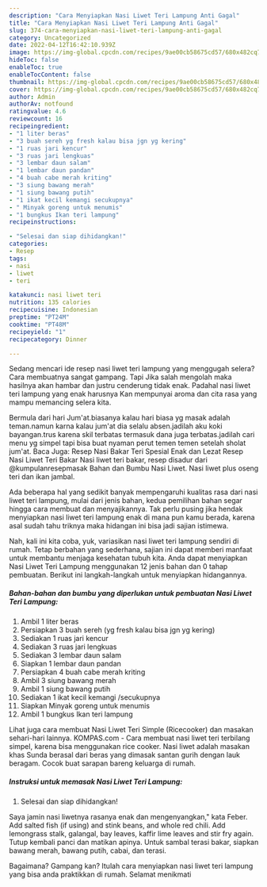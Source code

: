 ```yaml
---
description: "Cara Menyiapkan Nasi Liwet Teri Lampung Anti Gagal"
title: "Cara Menyiapkan Nasi Liwet Teri Lampung Anti Gagal"
slug: 374-cara-menyiapkan-nasi-liwet-teri-lampung-anti-gagal
category: Uncategorized
date: 2022-04-12T16:42:10.939Z
image: https://img-global.cpcdn.com/recipes/9ae00cb58675cd57/680x482cq70/nasi-liwet-teri-lampung-foto-resep-utama.jpg
hideToc: false
enableToc: true
enableTocContent: false
thumbnail: https://img-global.cpcdn.com/recipes/9ae00cb58675cd57/680x482cq70/nasi-liwet-teri-lampung-foto-resep-utama.jpg
cover: https://img-global.cpcdn.com/recipes/9ae00cb58675cd57/680x482cq70/nasi-liwet-teri-lampung-foto-resep-utama.jpg
author: Admin
authorAv: notfound
ratingvalue: 4.6
reviewcount: 16
recipeingredient:
- "1 liter beras"
- "3 buah sereh yg fresh kalau bisa jgn yg kering"
- "1 ruas jari kencur"
- "3 ruas jari lengkuas"
- "3 lembar daun salam"
- "1 lembar daun pandan"
- "4 buah cabe merah kriting"
- "3 siung bawang merah"
- "1 siung bawang putih"
- "1 ikat kecil kemangi secukupnya"
- " Minyak goreng untuk menumis"
- "1 bungkus Ikan teri lampung"
recipeinstructions:

- "Selesai dan siap dihidangkan!"
categories:
- Resep
tags:
- nasi
- liwet
- teri

katakunci: nasi liwet teri 
nutrition: 135 calories
recipecuisine: Indonesian
preptime: "PT24M"
cooktime: "PT48M"
recipeyield: "1"
recipecategory: Dinner

---
```



Sedang mencari ide resep nasi liwet teri lampung yang menggugah selera? Cara membuatnya sangat gampang. Tapi Jika salah mengolah maka hasilnya akan hambar dan justru cenderung tidak enak. Padahal nasi liwet teri lampung yang enak harusnya Kan mempunyai aroma dan cita rasa yang mampu memancing selera kita.


Bermula dari hari Jum&#39;at.biasanya kalau hari biasa yg masak adalah teman.namun karna kalau jum&#39;at dia selalu absen.jadilah aku koki bayangan.trus karena skil terbatas termasuk dana juga terbatas.jadilah cari menu yg simpel tapi bisa buat nyaman perut temen temen setelah sholat jum&#39;at. Baca Juga: Resep Nasi Bakar Teri Spesial Enak dan Lezat Resep Nasi Liwet Teri Bakar Nasi liwet teri bakar, resep disadur dari @kumpulanresepmasak⁣ Bahan dan Bumbu Nasi Liwet. Nasi liwet plus oseng teri dan ikan jambal.

Ada beberapa hal yang sedikit banyak mempengaruhi kualitas rasa dari nasi liwet teri lampung, mulai dari jenis bahan, kedua pemilihan bahan segar hingga cara membuat dan menyajikannya. Tak perlu pusing jika hendak menyiapkan nasi liwet teri lampung enak di mana pun kamu berada, karena asal sudah tahu triknya maka hidangan ini bisa jadi sajian istimewa.


Nah, kali ini kita coba, yuk, variasikan nasi liwet teri lampung sendiri di rumah. Tetap berbahan yang sederhana, sajian ini dapat memberi manfaat untuk membantu menjaga kesehatan tubuh kita. Anda dapat menyiapkan Nasi Liwet Teri Lampung menggunakan 12 jenis bahan dan 0 tahap pembuatan. Berikut ini langkah-langkah untuk menyiapkan hidangannya.

<!--inarticleads1-->

##### Bahan-bahan dan bumbu yang diperlukan untuk pembuatan Nasi Liwet Teri Lampung:

1. Ambil 1 liter beras
1. Persiapkan 3 buah sereh (yg fresh kalau bisa jgn yg kering)
1. Sediakan 1 ruas jari kencur
1. Sediakan 3 ruas jari lengkuas
1. Sediakan 3 lembar daun salam
1. Siapkan 1 lembar daun pandan
1. Persiapkan 4 buah cabe merah kriting
1. Ambil 3 siung bawang merah
1. Ambil 1 siung bawang putih
1. Sediakan 1 ikat kecil kemangi /secukupnya
1. Siapkan  Minyak goreng untuk menumis
1. Ambil 1 bungkus Ikan teri lampung


Lihat juga cara membuat Nasi Liwet Teri Simple (Ricecooker) dan masakan sehari-hari lainnya. KOMPAS.com - Cara membuat nasi liwet teri terbilang simpel, karena bisa menggunakan rice cooker. Nasi liwet adalah masakan khas Sunda berasal dari beras yang dimasak santan gurih dengan lauk beragam. Cocok buat sarapan bareng keluarga di rumah. 

<!--inarticleads2-->

##### Instruksi untuk memasak Nasi Liwet Teri Lampung:


1. Selesai dan siap dihidangkan!

Saya jamin nasi liwetnya rasanya enak dan mengenyangkan,&#34; kata Feber. Add salted fish (if using) and stink beans, and whole red chili. Add lemongrass stalk, galangal, bay leaves, kaffir lime leaves and stir fry again. Tutup kembali panci dan matikan apinya. Untuk sambal terasi bakar, siapkan bawang merah, bawang putih, cabai, dan terasi. 

Bagaimana? Gampang kan? Itulah cara menyiapkan nasi liwet teri lampung yang bisa anda praktikkan di rumah. Selamat menikmati
